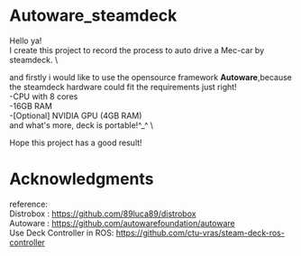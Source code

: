 # Autoware_steamdeck
Hello ya! \
I create this project to record the process to auto drive a Mec-car by steamdeck. \

and firstly i would like to use the opensource framework **Autoware**,because the steamdeck hardware could fit the requirements just right! \
-CPU with 8 cores \
-16GB RAM \
-[Optional] NVIDIA GPU (4GB RAM) \
and what's more, deck is portable!^_^ \

Hope this project has a good result!


# Acknowledgments
reference: \
Distrobox : https://github.com/89luca89/distrobox \
Autoware : https://github.com/autowarefoundation/autoware \
Use Deck Controller in ROS: https://github.com/ctu-vras/steam-deck-ros-controller
